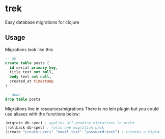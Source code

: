 # trek

Easy database migrations for clojure

## Usage

Migrations look like this

```sql
-- up
create table posts (
  id serial primary key,
  title text not null,
  body text not null,
  created_at timestamp
)

-- down
drop table posts
```

Migrations live in resources/migrations
There is no lein plugin but you could use aliases with
the functions below:

```clojure
(migrate db-spec) ; applies all pending migrations in order
(rollback db-spec) ; rolls one migration back
(create "create-users" "email:text" "password:text") ; creates a migration file in resources/migrations
```
